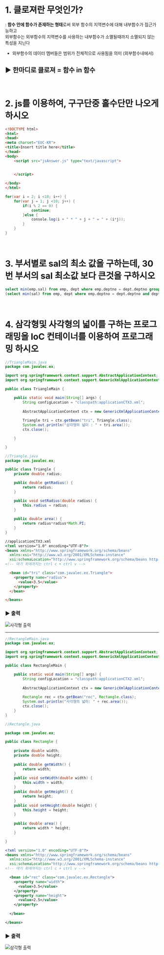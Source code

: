 # 1. 클로져란 무엇인가?
: **함수 안에 함수가 존재하는 형태**로써 외부 함수의 지역변수에 대해 내부함수가 접근가능하고 <br>
외부함수는 외부함수의 지역변수를 사용하는 내부함수가 소멸될때까지 소멸되지 않는 특성을 지닌다
- 외부함수의 데이터 멤버들은 범위가 전체적으로 사용됨을 의미 (외부함수내에서)

## ▶ 한마디로 **클로져 = 함수 in 함수** 
<br>

# 2. js를 이용하여, 구구단중 홀수단만 나오게 하시오
```html
<!DOCTYPE html>
<html>
<head>
<meta charset="EUC-KR">
<title>Insert title here</title>
</head>
<body>	
	<script src="jsAnswer.js" type="text/javascript">
		
	
	</script>

</body>
</html>
```
```java script
for(var i = 2; i <10; i++) {
	for(var j = 1; j <10; j++) {
		if(i % 2 == 0) {
			continue;
		}else {
			console.log(i + " * " + j + " = " + (i*j));
		}
	}
}
```
<br>

# 3. 부서별로 sal의 최소 값을 구하는데, 30번 부서의 sal 최소값 보다 큰것을 구하시오
```sql
select min(emp.sal) from emp, dept where emp.deptno = dept.deptno group by dept.dname having min(emp.sal) >
(select min(sal) from emp, dept where emp.deptno = dept.deptno and dept.deptno = 30);
```
<br>

# 4. 삼각형및 사각형의 넓이를 구하는 프로그래밍을 IoC 컨테이너를 이용하여 프로그래밍 하시오
```java
//TriangleMain.java
package com.javalec.ex;

import org.springframework.context.support.AbstractApplicationContext;
import org.springframework.context.support.GenericXmlApplicationContext;

public class TriangleMain {

	public static void main(String[] args) {
		String configLocation = "classpath:applicationCTX3.xml";
		
		AbstractApplicationContext ctx = new GenericXmlApplicationContext(configLocation);
		
		Triangle tri = ctx.getBean("tri", Triangle.class);
		System.out.println("삼각형의 넓이 : " + tri.area());
		ctx.close();

	}

}
```
```java
//Triangle.java
package com.javalec.ex;

public class Triangle {
	private double radius;

	public double getRadius() {
		return radius;
	}

	public void setRadius(double radius) {
		this.radius = radius;
	}
	
	public double area() {
		return radius*radius*Math.PI;
	}
}
```
```html
//applicationCTX3.xml
<?xml version="1.0" encoding="UTF-8"?>
<beans xmlns="http://www.springframework.org/schema/beans"
  xmlns:xsi="http://www.w3.org/2001/XMLSchema-instance"
  xsi:schemaLocation="http://www.springframework.org/schema/beans http://www.springframework.org/schema/beans/spring-beans.xsd">
<!-- 여기 위에까지는 ctrl c + ctrl v -->

  <bean id="tri" class="com.javalec.ex.Triangle">
    <property name="radius">
      <value>3.5</value>
    </property>
  </bean>

</beans>
```

### ▶ 출력
![사각형 출력](https://user-images.githubusercontent.com/74290204/105012469-87c44500-5a81-11eb-9a01-1991b1618f4c.PNG)

---

```java
//RectangleMain.java
package com.javalec.ex;

import org.springframework.context.support.AbstractApplicationContext;
import org.springframework.context.support.GenericXmlApplicationContext;

public class RectangleMain {

	public static void main(String[] args) {
		String configLocation = "classpath:applicationCTX2.xml";
		
		AbstractApplicationContext ctx = new GenericXmlApplicationContext(configLocation);
		
		Rectangle rec = ctx.getBean("rec", Rectangle.class);
		System.out.println("사각형의 넓이: " + rec.area());
		ctx.close();
	}
}
```
```java
//Rectangle.java

package com.javalec.ex;

public class Rectangle {
	
	private double width;
	private double height;
	
	public double getWidth() {
		return width;
	}
	public void setWidth(double width) {
		this.width = width;
	}
	public double getHeight() {
		return height;
	}
	public void setHeight(double height) {
		this.height = height;
	}
	
	public double area() {
		return width * height;  
	}

}
```
```xml
<?xml version="1.0" encoding="UTF-8"?>
<beans xmlns="http://www.springframework.org/schema/beans"
  xmlns:xsi="http://www.w3.org/2001/XMLSchema-instance"
  xsi:schemaLocation="http://www.springframework.org/schema/beans http://www.springframework.org/schema/beans/spring-beans.xsd">
<!-- 여기 위에까지는 ctrl c + ctrl v -->

  <bean id="rec" class="com.javalec.ex.Rectangle">
    <property name="width">
      <value>3.5</value>
    </property>
    <property name="height">
      <value>2.5</value>
    </property>
  
  </bean>

</beans>
```

### ▶ 출력
![삼각형 출력](https://user-images.githubusercontent.com/74290204/105012467-85fa8180-5a81-11eb-801a-f4712ca06a40.PNG)

